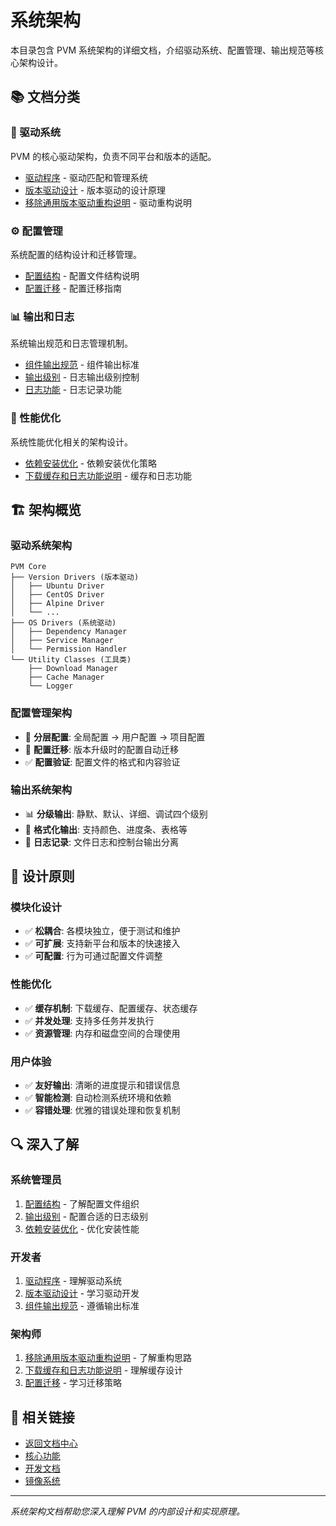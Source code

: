 # 系统架构

本目录包含 PVM 系统架构的详细文档，介绍驱动系统、配置管理、输出规范等核心架构设计。

## 📚 文档分类

### 🔧 驱动系统
PVM 的核心驱动架构，负责不同平台和版本的适配。

- [驱动程序](驱动系统/驱动程序.md) - 驱动匹配和管理系统
- [版本驱动设计](驱动系统/版本驱动设计.md) - 版本驱动的设计原理
- [移除通用版本驱动重构说明](驱动系统/移除通用版本驱动重构说明.md) - 驱动重构说明

### ⚙️ 配置管理
系统配置的结构设计和迁移管理。

- [配置结构](配置管理/配置结构.md) - 配置文件结构说明
- [配置迁移](配置管理/配置迁移.md) - 配置迁移指南

### 📊 输出和日志
系统输出规范和日志管理机制。

- [组件输出规范](组件输出规范.md) - 组件输出标准
- [输出级别](输出级别.md) - 日志输出级别控制
- [日志功能](日志功能.md) - 日志记录功能

### 🚀 性能优化
系统性能优化相关的架构设计。

- [依赖安装优化](依赖安装优化.md) - 依赖安装优化策略
- [下载缓存和日志功能说明](下载缓存和日志功能说明.md) - 缓存和日志功能

## 🏗️ 架构概览

### 驱动系统架构
```
PVM Core
├── Version Drivers (版本驱动)
│   ├── Ubuntu Driver
│   ├── CentOS Driver
│   ├── Alpine Driver
│   └── ...
├── OS Drivers (系统驱动)
│   ├── Dependency Manager
│   ├── Service Manager
│   └── Permission Handler
└── Utility Classes (工具类)
    ├── Download Manager
    ├── Cache Manager
    └── Logger
```

### 配置管理架构
- 🔧 **分层配置**: 全局配置 → 用户配置 → 项目配置
- 🔄 **配置迁移**: 版本升级时的配置自动迁移
- ✅ **配置验证**: 配置文件的格式和内容验证

### 输出系统架构
- 📊 **分级输出**: 静默、默认、详细、调试四个级别
- 🎨 **格式化输出**: 支持颜色、进度条、表格等
- 📝 **日志记录**: 文件日志和控制台输出分离

## 🎯 设计原则

### 模块化设计
- ✅ **松耦合**: 各模块独立，便于测试和维护
- ✅ **可扩展**: 支持新平台和版本的快速接入
- ✅ **可配置**: 行为可通过配置文件调整

### 性能优化
- ✅ **缓存机制**: 下载缓存、配置缓存、状态缓存
- ✅ **并发处理**: 支持多任务并发执行
- ✅ **资源管理**: 内存和磁盘空间的合理使用

### 用户体验
- ✅ **友好输出**: 清晰的进度提示和错误信息
- ✅ **智能检测**: 自动检测系统环境和依赖
- ✅ **容错处理**: 优雅的错误处理和恢复机制

## 🔍 深入了解

### 系统管理员
1. [配置结构](配置管理/配置结构.md) - 了解配置文件组织
2. [输出级别](输出级别.md) - 配置合适的日志级别
3. [依赖安装优化](依赖安装优化.md) - 优化安装性能

### 开发者
1. [驱动程序](驱动系统/驱动程序.md) - 理解驱动系统
2. [版本驱动设计](驱动系统/版本驱动设计.md) - 学习驱动开发
3. [组件输出规范](组件输出规范.md) - 遵循输出标准

### 架构师
1. [移除通用版本驱动重构说明](驱动系统/移除通用版本驱动重构说明.md) - 了解重构思路
2. [下载缓存和日志功能说明](下载缓存和日志功能说明.md) - 理解缓存设计
3. [配置迁移](配置管理/配置迁移.md) - 学习迁移策略

## 🔗 相关链接

- [返回文档中心](../README.md)
- [核心功能](../02-核心功能/README.md)
- [开发文档](../05-开发文档/README.md)
- [镜像系统](../03-镜像系统/README.md)

---

*系统架构文档帮助您深入理解 PVM 的内部设计和实现原理。*
